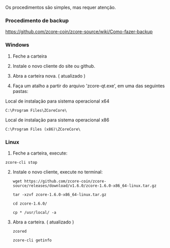 Os procedimentos são simples, mas requer atenção.

### Procedimento de backup

https://github.com/zcore-coin/zcore-source/wiki/Como-fazer-backup

### Windows 

1. Feche a carteira

2. Instale o novo cliente do site ou github.

3. Abra a carteira nova. ( atualizado )

4. Faça um atalho a partir do arquivo 'zcore-qt.exe',
 em uma das seguintes pastas:
 
Local de instalação para sistema operacional x64

`C:\Program Files\ZCoreCore\`

Local de instalação para sistema operacional x86

`C:\Program Files (x86)\ZCoreCore\`

### Linux

1. Feche a carteira, execute:

  `zcore-cli stop`

2. Instale o novo cliente, execute no terminal:

   `wget https://github.com/zcore-coin/zcore-source/releases/download/v1.6.0/zcore-1.6.0-x86_64-linux.tar.gz`

   `tar -xzvf zcore-1.6.0-x86_64-linux.tar.gz`

   `cd zcore-1.6.0/`

   `cp * /usr/local/ -a`

3. Abra a carteira. ( atualizado )

   `zcored`

   `zcore-cli getinfo`
